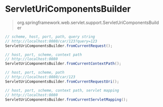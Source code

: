 # ServletUriComponentsBuilder

> org.springframework.web.servlet.support.ServletUriComponentsBuilder

``` java
// scheme, host, port, path, query string
// http://localhost:8080/car/123?query=123
ServletUriComponentsBuilder.fromCurrentRequest();

// host, port, scheme, context path
// http://localhost:8080
ServletUriComponentsBuilder.fromCurrentContextPath();

// host, port, scheme, path
// http://localhost:8080/car/123
ServletUriComponentsBuilder.fromCurrentRequestUri();

// host, port, scheme, context path, servlet mapping
// http://localhost:8080
ServletUriComponentsBuilder.fromCurrentServletMapping();
```